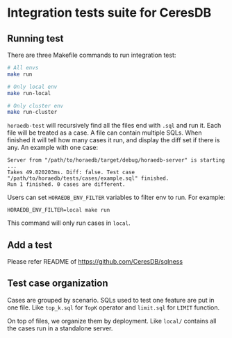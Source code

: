 # Integration tests suite for CeresDB

## Running test

There are three Makefile commands to run integration test:
```sh
# All envs
make run

# Only local env
make run-local

# Only cluster env
make run-cluster
```

`horaedb-test` will recursively find all the files end with `.sql` and run it. Each file will be treated as a case. A file can contain multiple SQLs. When finished it will tell how many cases it run, and display the diff set if there is any. An example with one case:
```
Server from "/path/to/horaedb/target/debug/horaedb-server" is starting ...
Takes 49.020203ms. Diff: false. Test case "/path/to/horaedb/tests/cases/example.sql" finished.
Run 1 finished. 0 cases are different.
```

Users can set `HORAEDB_ENV_FILTER` variables to filter env to run. For example:
```
HORAEDB_ENV_FILTER=local make run
```
This command will only run cases in `local`.

## Add a test

Please refer README of https://github.com/CeresDB/sqlness

## Test case organization

Cases are grouped by scenario. SQLs used to test one feature are put in one file. Like `top_k.sql` for `TopK` operator and `limit.sql` for `LIMIT` function.

On top of files, we organize them by deployment. Like `local/` contains all the cases run in a standalone server.
